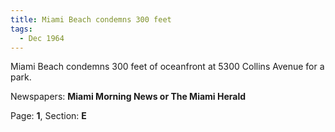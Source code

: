 ```yaml
---  
title: Miami Beach condemns 300 feet  
tags:  
  - Dec 1964  
---  
```

  
Miami Beach condemns 300 feet of oceanfront at 5300 Collins Avenue for a park.  
  
Newspapers: **Miami Morning News or The Miami Herald**  
  
Page: **1**, Section: **E** 
